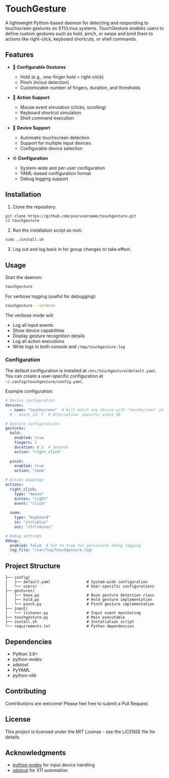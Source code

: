 # TouchGesture

A lightweight Python-based daemon for detecting and responding to touchscreen gestures on X11/Linux systems. TouchGesture enables users to define custom gestures such as hold, pinch, or swipe and bind them to actions like right-click, keyboard shortcuts, or shell commands.

## Features

- 🔧 **Configurable Gestures**
  - Hold (e.g., one-finger hold = right-click)
  - Pinch (in/out detection)
  - Customizable number of fingers, duration, and thresholds

- 🎯 **Action Support**
  - Mouse event simulation (clicks, scrolling)
  - Keyboard shortcut simulation
  - Shell command execution

- 📱 **Device Support**
  - Automatic touchscreen detection
  - Support for multiple input devices
  - Configurable device selection

- ⚙️ **Configuration**
  - System-wide and per-user configuration
  - YAML-based configuration format
  - Debug logging support

## Installation

1. Clone the repository:
```bash
git clone https://github.com/yourusername/touchgesture.git
cd touchgesture
```

2. Run the installation script as root:
```bash
sudo ./install.sh
```

3. Log out and log back in for group changes to take effect.

## Usage

Start the daemon:
```bash
touchgesture
```

For verbose logging (useful for debugging):
```bash
touchgesture --verbose
```

The verbose mode will:
- Log all input events
- Show device capabilities
- Display gesture recognition details
- Log all action executions
- Write logs to both console and `/tmp/touchgesture.log`

### Configuration

The default configuration is installed at `/etc/touchgesture/default.yaml`. You can create a user-specific configuration at `~/.config/touchgesture/config.yaml`.

Example configuration:
```yaml
# Device configuration
devices:
  - name: "touchscreen"  # Will match any device with "touchscreen" in its name
  # - event_id: 5  # Alternative: specific event ID

# Gesture configurations
gestures:
  hold:
    enabled: true
    fingers: 1
    duration: 0.5  # seconds
    action: "right_click"
  
  pinch:
    enabled: true
    action: "zoom"

# Action mappings
actions:
  right_click:
    type: "mouse"
    button: "right"
    event: "click"
  
  zoom:
    type: "keyboard"
    in: "ctrl+plus"
    out: "ctrl+minus"

# Debug settings
debug:
  enabled: false  # Set to true for persistent debug logging
  log_file: "/var/log/touchgesture.log"
```

## Project Structure

```
├── config/
│   ├── default.yaml                # System-wide configuration
│   └── users/                      # User-specific configurations
├── gestures/
│   ├── base.py                     # Base gesture detection class
│   ├── hold.py                     # Hold gesture implementation
│   └── pinch.py                    # Pinch gesture implementation
├── input/
│   └── listener.py                 # Input event monitoring
├── touchgesture.py                 # Main executable
├── install.sh                      # Installation script
└── requirements.txt                # Python dependencies
```

## Dependencies

- Python 3.6+
- python-evdev
- xdotool
- PyYAML
- python-xlib

## Contributing

Contributions are welcome! Please feel free to submit a Pull Request.

## License

This project is licensed under the MIT License - see the LICENSE file for details.

## Acknowledgments

- [python-evdev](https://github.com/gvalkov/python-evdev) for input device handling
- [xdotool](https://github.com/jordansissel/xdotool) for X11 automation
